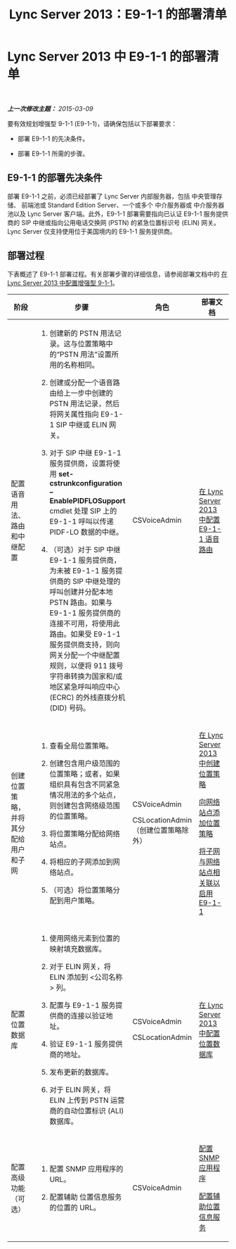 ﻿---
title: Lync Server 2013：E9-1-1 的部署清单
TOCTitle: E9-1-1 的部署清单
ms:assetid: cc6a656a-6043-4b9b-85c2-5708b9bb1c06
ms:mtpsurl: https://technet.microsoft.com/zh-cn/library/Gg398864(v=OCS.15)
ms:contentKeyID: 49314264
ms.date: 05/19/2016
mtps_version: v=OCS.15
ms.translationtype: HT
---

# Lync Server 2013 中 E9-1-1 的部署清单

 

_**上一次修改主题：** 2015-03-09_

要有效规划增强型 9-1-1 (E9-1-1)，请确保包括以下部署要求：

  - 部署 E9-1-1 的先决条件。

  - 部署 E9-1-1 所需的步骤。

## E9-1-1 的部署先决条件

部署 E9-1-1 之前，必须已经部署了 Lync Server 内部服务器，包括 中央管理存储、 前端池或 Standard Edition Server、一个或多个 中介服务器或 中介服务器池以及 Lync Server 客户端。此外，E9-1-1 部署需要指向已认证 E9-1-1 服务提供商的 SIP 中继或指向公用电话交换网 (PSTN) 的紧急位置标识号 (ELIN) 网关。 Lync Server 仅支持使用位于美国境内的 E9-1-1 服务提供商。

## 部署过程

下表概述了 E9-1-1 部署过程。有关部署步骤的详细信息，请参阅部署文档中的 [在 Lync Server 2013 中配置增强型 9-1-1](lync-server-2013-configure-enhanced-9-1-1.md)。


<table>
<colgroup>
<col style="width: 25%" />
<col style="width: 25%" />
<col style="width: 25%" />
<col style="width: 25%" />
</colgroup>
<thead>
<tr class="header">
<th>阶段</th>
<th>步骤</th>
<th>角色</th>
<th>部署文档</th>
</tr>
</thead>
<tbody>
<tr class="odd">
<td><p>配置语音用法、路由和中继配置</p></td>
<td><ol>
<li><p>创建新的 PSTN 用法记录。这与位置策略中的“PSTN 用法”设置所用的名称相同。</p></li>
<li><p>创建或分配一个语音路由给上一步中创建的 PSTN 用法记录，然后将网关属性指向 E9-1-1 SIP 中继或 ELIN 网关。</p></li>
<li><p>对于 SIP 中继 E9-1-1 服务提供商，设置将使用 <strong>set-cstrunkconfiguration –EnablePIDFLOSupport</strong> cmdlet 处理 SIP 上的 E9-1-1 呼叫以传递 PIDF-LO 数据的中继。</p></li>
<li><p>（可选）对于 SIP 中继 E9-1-1 服务提供商，为未被 E9-1-1 服务提供商的 SIP 中继处理的呼叫创建并分配本地 PSTN 路由。如果与 E9-1-1 服务提供商的连接不可用，将使用此路由。如果受 E9-1-1 服务提供商支持，则向网关分配一个中继配置规则，以便将 911 拨号字符串转换为国家和/或地区紧急呼叫响应中心 (ECRC) 的外线直拨分机 (DID) 号码。</p></li>
</ol></td>
<td><p>CSVoiceAdmin</p></td>
<td><p><a href="lync-server-2013-configure-an-e9-1-1-voice-route.md">在 Lync Server 2013 中配置 E9-1-1 语音路由</a></p></td>
</tr>
<tr class="even">
<td><p>创建位置策略，并将其分配给用户和子网</p></td>
<td><ol>
<li><p>查看全局位置策略。</p></li>
<li><p>创建包含用户级范围的位置策略；或者，如果组织具有包含不同紧急情况用法的多个站点，则创建包含网络级范围的位置策略。</p></li>
<li><p>将位置策略分配给网络站点。</p></li>
<li><p>将相应的子网添加到网络站点。</p></li>
<li><p>（可选）将位置策略分配到用户策略。</p></li>
</ol>
<p></p></td>
<td><p>CSVoiceAdmin</p>
<p>CSLocationAdmin（创建位置策略除外）</p></td>
<td><p><a href="lync-server-2013-create-location-policies.md">在 Lync Server 2013 中创建位置策略</a></p>
<p><a href="lync-server-2013-add-a-location-policy-to-a-network-site.md">向网络站点添加位置策略</a></p>
<p><a href="lync-server-2013-associate-subnets-with-network-sites-for-e9-1-1.md">将子网与网络站点相关联以启用 E9-1-1</a></p></td>
</tr>
<tr class="odd">
<td><p>配置位置数据库</p></td>
<td><ol>
<li><p>使用网络元素到位置的映射填充数据库。</p></li>
<li><p>对于 ELIN 网关，将 ELIN 添加到 &lt;公司名称&gt; 列。</p></li>
<li><p>配置与 E9-1-1 服务提供商的连接以验证地址。</p></li>
<li><p>验证 E9-1-1 服务提供商的地址。</p></li>
<li><p>发布更新的数据库。</p></li>
<li><p>对于 ELIN 网关，将 ELIN 上传到 PSTN 运营商的自动位置标识 (ALI) 数据库。</p></li>
</ol></td>
<td><p>CSVoiceAdmin</p>
<p>CSLocationAdmin</p></td>
<td><p><a href="lync-server-2013-configure-the-location-database.md">在 Lync Server 2013 中配置位置数据库</a></p></td>
</tr>
<tr class="even">
<td><p>配置高级功能（可选）</p></td>
<td><ol>
<li><p>配置 SNMP 应用程序的 URL。</p></li>
<li><p>配置辅助 位置信息服务的位置的 URL。</p></li>
</ol></td>
<td><p>CSVoiceAdmin</p></td>
<td><p><a href="lync-server-2013-configure-an-snmp-application.md">配置 SNMP 应用程序</a></p>
<p><a href="lync-server-2013-configure-a-secondary-location-information-service.md">配置辅助位置信息服务</a></p></td>
</tr>
</tbody>
</table>

